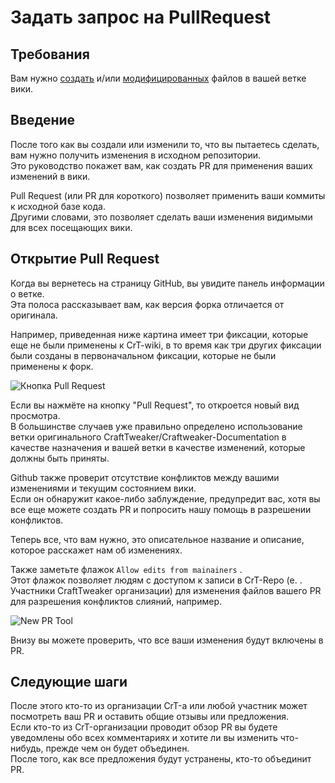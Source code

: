 # Задать запрос на PullRequest

## Требования

Вам нужно [создать](/Contribute/OnlineEditor_Create) и/или [модифицированных](/Contribute/OnlineEditor_Edit) файлов в вашей ветке вики.

## Введение

После того как вы создали или изменили то, что вы пытаетесь сделать, вам нужно получить изменения в исходном репозитории.  
Это руководство покажет вам, как создать PR для применения ваших изменений в вики.

Pull Request (или PR для короткого) позволяет применить ваши коммиты к исходной базе кода.  
Другими словами, это позволяет сделать ваши изменения видимыми для всех посещающих вики.

## Открытие Pull Request

Когда вы вернетесь на страницу GitHub, вы увидите панель информации о ветке.  
Эта полоса рассказывает вам, как версия форка отличается от оригинала.

Например, приведенная ниже картина имеет три фиксации, которые еще не были применены к CrT-wiki, в то время как три других фиксации были созданы в первоначальном фиксации, которые не были применены к форк.

![Кнопка Pull Request](/Contribute/assets/PullRequest_Compare_PullRequestButton.png)

Если вы нажмёте на кнопку "Pull Request", то откроется новый вид просмотра.  
В большинстве случаев уже правильно определено использование ветки оригинального CraftTweaker/Craftweaker-Documentation в качестве назначения и вашей ветки в качестве изменений, которые должны быть приняты.

Github также проверит отсутствие конфликтов между вашими изменениями и текущим состоянием вики.  
Если он обнаружит какое-либо заблуждение, предупредит вас, хотя вы все еще можете создать PR и попросить нашу помощь в разрешении конфликтов.

Теперь все, что вам нужно, это описательное название и описание, которое расскажет нам об изменениях.

Также заметьте флажок `Allow edits from mainainers` .  
Этот флажок позволяет людям с доступом к записи в CrT-Repo (e. . Участники CraftTweaker организации) для изменения файлов вашего PR для разрешения конфликтов слияний, например.

![New PR Tool](/Contribute/assets/PullRequest_Create.png)

Внизу вы можете проверить, что все ваши изменения будут включены в PR.

## Следующие шаги

После этого кто-то из организации CrT-а или любой участник может посмотреть ваш PR и оставить общие отзывы или предложения.  
Если кто-то из CrT-организации проводит обзор PR вы будете уведомлены обо всех комментариях и хотите ли вы изменить что-нибудь, прежде чем он будет объединен.  
После того, как все предложения будут устранены, кто-то объединит PR.